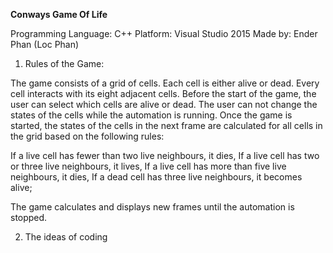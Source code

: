 **Conways Game Of Life**

Programming Language: C++
Platform: Visual Studio 2015
Made by: Ender Phan (Loc Phan)

1. Rules of the Game:

The game consists of a grid of cells. Each cell is either alive or dead. Every cell interacts with its eight adjacent cells.
Before the start of the game, the user can select which cells are alive or dead.
The user can not change the states of the cells while the automation is running.
Once the game is started, the states of the cells in the next frame are calculated for all cells in the grid based on the following rules:

If a live cell has fewer than two live neighbours, it dies,
If a live cell has two or three live neighbours, it lives,
If a live cell has more than five live neighbours, it dies,
If a dead cell has three live neighbours, it becomes alive;

The game calculates and displays new frames until the automation is stopped.

2. The ideas of coding

